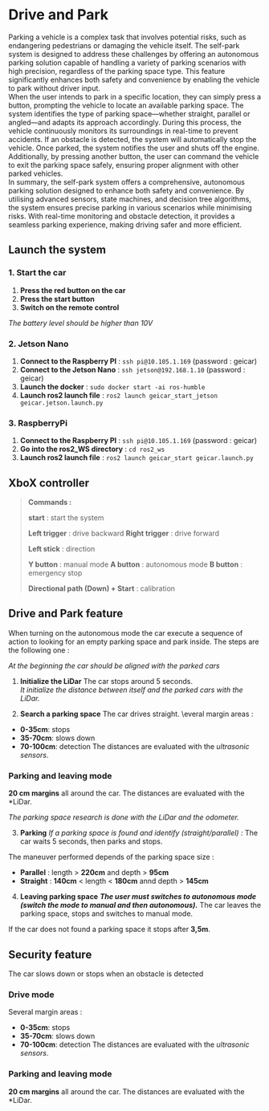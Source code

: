 # Drive and Park

Parking a vehicle is a complex task that involves potential risks, such as endangering pedestrians or damaging the vehicle itself. The self-park system is designed to address these challenges by offering an autonomous parking solution capable of handling a variety of parking scenarios with high precision, regardless of the parking space type. This feature significantly enhances both safety and convenience by enabling the vehicle to park without driver input. \
When the user intends to park in a specific location, they can simply press a button, prompting the vehicle to locate an available parking space. The system identifies the type of parking space—whether straight, parallel or angled—and adapts its approach accordingly. During this process, the vehicle continuously monitors its surroundings in real-time to prevent accidents. If an obstacle is detected, the system will automatically stop the vehicle. Once parked, the system notifies the user and shuts off the engine. Additionally, by pressing another button, the user can command the vehicle to exit the parking space safely, ensuring proper alignment with other parked vehicles. \
In summary, the self-park system offers a comprehensive, autonomous parking solution designed to enhance both safety and convenience. By utilising advanced sensors, state machines, and decision tree algorithms, the system ensures precise parking in various scenarios while minimising risks. With real-time monitoring and obstacle detection, it provides a seamless parking experience, making driving safer and more efficient.

## Launch the system

### 1. Start the car
1. **Press the red button on the car**
2. **Press the start button**
3. **Switch on the remote control**

*The battery level should be higher than 10V*

### 2. Jetson Nano
1. **Connect to the Raspberry PI** : ```ssh pi@10.105.1.169``` (password : geicar)
2. **Connect to the Jetson Nano** : ```ssh jetson@192.168.1.10``` (password : geicar)
3. **Launch the docker** : ```sudo docker start -ai ros-humble```
4. **Launch ros2 launch file** : ```ros2 launch geicar_start_jetson geicar.jetson.launch.py```

### 3. RaspberryPi
1. **Connect to the Raspberry PI** : ```ssh pi@10.105.1.169``` (password : geicar)
2. **Go into the ros2_WS directory** : ```cd ros2_ws```
3. **Launch ros2 launch file** : ```ros2 launch geicar_start geicar.launch.py```

## XboX controller

> **Commands :**
>
> **start** : start the system
>
> **Left trigger** : drive backward
> **Right trigger** : drive forward
>
> **Left stick** : direction
> 
> **Y button** : manual mode
> **A button** : autonomous mode
> **B button** : emergency stop
>
> **Directional path (Down) + Start** : calibration

## Drive and Park feature
When turning on the autonomous mode the car execute a sequence of action to looking for an empty parking space and park inside. The steps are the following one :

*At the beginning the car should be aligned with the parked cars*

1. **Initialize the LiDar**
The car stops around 5 seconds. \
*It initialize the distance between itself and the parked cars with the LiDar.*

2. **Search a parking space**
The car drives straight. \everal margin areas :
- **0-35cm**: stops
- **35-70cm**: slows down
- **70-100cm**: detection
The distances are evaluated with the *ultrasonic sensors*.

### Parking and leaving mode
**20 cm margins** all around the car. 
The distances are evaluated with the *LiDar.

*The parking space research is done with the LiDar and the odometer.*

3. **Parking**
*If a parking space is found and identify (straight/parallel) :*
The car waits 5 seconds, then parks  and stops.

The maneuver performed depends of the parking space size :
- **Parallel** : length > **220cm** and depth > **95cm**
- **Straight** : **140cm** < length < **180cm** annd depth > **145cm**

4. **Leaving parking space**
***The user must switches to autonomous mode (switch the mode to manual and then autonomous).***
The car leaves the parking space, stops and switches to manual mode. 

If the car does not found a parking space it stops after **3,5m**.

## Security feature
The car slows down or stops when an obstacle is detected

### Drive mode
Several margin areas :
- **0-35cm**: stops
- **35-70cm**: slows down
- **70-100cm**: detection
The distances are evaluated with the *ultrasonic sensors*.

### Parking and leaving mode
**20 cm margins** all around the car. 
The distances are evaluated with the *LiDar.
